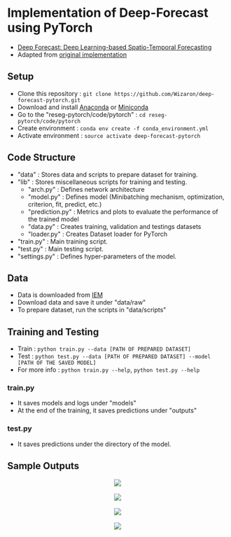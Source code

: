 # Implementation of Deep-Forecast using PyTorch

* [Deep Forecast: Deep Learning-based Spatio-Temporal Forecasting](https://arxiv.org/pdf/1707.08110.pdf)
* Adapted from [original implementation](https://github.com/amirstar/Deep-Forecast)

## Setup

* Clone this repository : `git clone https://github.com/Wizaron/deep-forecast-pytorch.git`
* Download and install [Anaconda](https://www.anaconda.com/download/) or [Miniconda](https://conda.io/miniconda.html)
* Go to the "reseg-pytorch/code/pytorch" : `cd reseg-pytorch/code/pytorch`
* Create environment : `conda env create -f conda_environment.yml`
* Activate environment : `source activate deep-forecast-pytorch`

## Code Structure

* "data" : Stores data and scripts to prepare dataset for training.
* "lib" : Stores miscellaneous scripts for training and testing.
	* "arch.py" : Defines network architecture
	* "model.py" : Defines model (Minibatching mechanism, optimization, criterion, fit, predict, etc.)
	* "prediction.py" : Metrics and plots to evaluate the performance of the trained model
	* "data.py" : Creates training, validation and testings datasets
	* "loader.py" : Creates Dataset loader for PyTorch
* "train.py" : Main training script.
* "test.py" : Main testing script.
* "settings.py" : Defines hyper-parameters of the model.

## Data

* Data is downloaded from [IEM](https://mesonet.agron.iastate.edu/request/download.phtml)
* Download data and save it under "data/raw"
* To prepare dataset, run the scripts in "data/scripts"

## Training and Testing

* Train : `python train.py --data [PATH OF PREPARED DATASET]`
* Test : `python test.py --data [PATH OF PREPARED DATASET] --model [PATH OF THE SAVED MODEL]`
* For more info : `python train.py --help`, `python test.py --help`

### train.py

* It saves models and logs under "models"
* At the end of the training, it saves predictions under "outputs"

### test.py

* It saves predictions under the directory of the model.

## Sample Outputs

<div align="center">
<img src="https://github.com/Wizaron/deep-forecast-pytorch/blob/master/figures/3.png"><br><br>
</div>

<div align="center">
<img src="https://github.com/Wizaron/deep-forecast-pytorch/blob/master/figures/2.png"><br><br>
</div>

<div align="center">
<img src="https://github.com/Wizaron/deep-forecast-pytorch/blob/master/figures/1.png"><br><br>
</div>

<div align="center">
<img src="https://github.com/Wizaron/deep-forecast-pytorch/blob/master/figures/0.png"><br><br>
</div>
